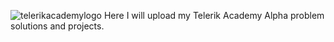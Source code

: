 ![telerikacademylogo](https://github.com/Xadera/Telerik-Academy-Alpha/blob/master/telerikacademylogo.png)
Here I will upload my Telerik Academy Alpha problem solutions and projects.